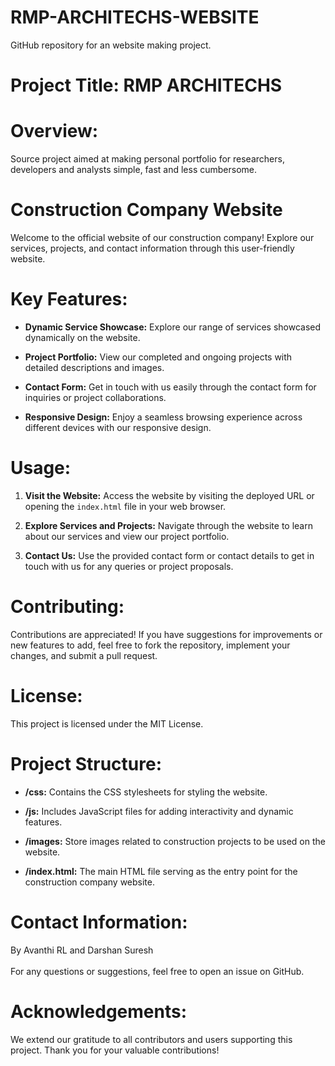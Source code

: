 # RMP-ARCHITECHS-WEBSITE 
GitHub repository for an website making project.
 
# Project Title: RMP ARCHITECHS

# Overview:
Source project aimed at making personal portfolio for researchers, developers and analysts simple, fast and less cumbersome. 

# Construction Company Website

Welcome to the official website of our construction company! Explore our services, projects, and contact information through this user-friendly website.

# Key Features:

- **Dynamic Service Showcase:** Explore our range of services showcased dynamically on the website.

- **Project Portfolio:** View our completed and ongoing projects with detailed descriptions and images.

- **Contact Form:** Get in touch with us easily through the contact form for inquiries or project collaborations.

- **Responsive Design:** Enjoy a seamless browsing experience across different devices with our responsive design.

# Usage:

1. **Visit the Website:** Access the website by visiting the deployed URL or opening the `index.html` file in your web browser.

2. **Explore Services and Projects:** Navigate through the website to learn about our services and view our project portfolio.

3. **Contact Us:** Use the provided contact form or contact details to get in touch with us for any queries or project proposals.

# Contributing:

Contributions are appreciated! If you have suggestions for improvements or new features to add, feel free to fork the repository, implement your changes, and submit a pull request.

# License:

This project is licensed under the MIT License.

# Project Structure:

- **/css:** Contains the CSS stylesheets for styling the website.

- **/js:** Includes JavaScript files for adding interactivity and dynamic features.

- **/images:** Store images related to construction projects to be used on the website.

- **/index.html:** The main HTML file serving as the entry point for the construction company website.

# Contact Information:

By Avanthi RL and Darshan Suresh <br></br>
For any questions or suggestions, feel free to open an issue on GitHub.

# Acknowledgements:

We extend our gratitude to all contributors and users supporting this project. Thank you for your valuable contributions!
